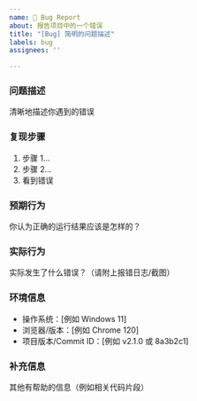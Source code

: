 ```yaml
---
name: 🐛 Bug Report
about: 报告项目中的一个错误
title: "[Bug] 简明的问题描述"
labels: bug
assignees: ''

---
```


### 问题描述
清晰地描述你遇到的错误

### 复现步骤
1. 步骤 1...
2. 步骤 2...
3. 看到错误

### 预期行为
你认为正确的运行结果应该是怎样的？

### 实际行为
实际发生了什么错误？（请附上报错日志/截图）

### 环境信息
- 操作系统：[例如 Windows 11]
- 浏览器/版本：[例如 Chrome 120]
- 项目版本/Commit ID：[例如 v2.1.0 或 8a3b2c1]

### 补充信息
其他有帮助的信息（例如相关代码片段）
